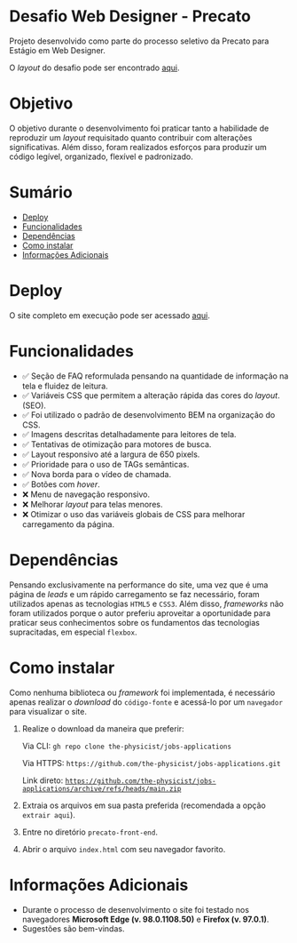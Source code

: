 # Desafio Web Designer - Precato

Projeto desenvolvido como parte do processo seletivo da Precato para Estágio em Web Designer.

O _layout_ do desafio pode ser encontrado [aqui](https://www.figma.com/proto/D9KAm83KYvgdFuszaKhdiQ/PS-Web-Designer).

# Objetivo

O objetivo durante o desenvolvimento foi praticar tanto a habilidade de reproduzir um *layout* requisitado quanto contribuir com alterações significativas. Além disso, foram realizados esforços para produzir um código legível, organizado, flexível e padronizado.

# Sumário

- [Deploy](#deploy)
- [Funcionalidades](#funcionalidades)
- [Dependências](#dependências)
- [Como instalar](#como-instalar)
- [Informações Adicionais](#informações-adicionais)

# Deploy

O site completo em execução pode ser acessado [aqui](https://the-physicist.github.io/application-precato/).

# Funcionalidades

- :white_check_mark: Seção de FAQ reformulada pensando na quantidade de informação na tela e fluidez de leitura.
- :white_check_mark: Variáveis CSS que permitem a alteração rápida das cores do *layout*.
(SEO).
- :white_check_mark: Foi utilizado o padrão de desenvolvimento BEM na organização do CSS.
- :white_check_mark: Imagens descritas detalhadamente para leitores de tela.
- :white_check_mark: Tentativas de otimização para motores de busca.
- :white_check_mark: Layout responsivo até a largura de 650 pixels.
- :white_check_mark: Prioridade para o uso de TAGs semânticas.
- :white_check_mark: Nova borda para o vídeo de chamada.
- :white_check_mark: Botões com *hover*.
- :x: Menu de navegação responsivo.
- :x: Melhorar *layout* para telas menores.
- :x: Otimizar o uso das variáveis globais de CSS para melhorar carregamento da página.

# Dependências

Pensando exclusivamente na performance do site, uma vez que é uma página de *leads* e um rápido carregamento se faz necessário, foram utilizados apenas as tecnologias `HTML5` e `CSS3`. Além disso, *frameworks* não foram utilizados porque o autor preferiu aproveitar a oportunidade para praticar seus conhecimentos sobre os fundamentos das tecnologias supracitadas, em especial `flexbox`.

# Como instalar

Como nenhuma biblioteca ou *framework* foi implementada, é necessário apenas realizar o *download* do `código-fonte` e acessá-lo por um `navegador` para visualizar o site.

1. Realize o download da maneira que preferir:

    Via CLI: `gh repo clone the-physicist/jobs-applications`

    Via HTTPS: `https://github.com/the-physicist/jobs-applications.git`

    Link direto: [`https://github.com/the-physicist/jobs-applications/archive/refs/heads/main.zip`](https://github.com/the-physicist/jobs-applications/archive/refs/heads/main.zip)

2. Extraia os arquivos em sua pasta preferida (recomendada a opção `extrair aqui`).
3. Entre no diretório `precato-front-end`.
4. Abrir o arquivo `index.html` com seu navegador favorito.

# Informações Adicionais

- Durante o processo de desenvolvimento o site foi testado nos navegadores **Microsoft Edge (v. 98.0.1108.50)** e **Firefox (v. 97.0.1)**.
- Sugestões são bem-vindas.